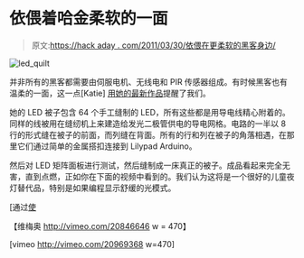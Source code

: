 # 依偎着哈金柔软的一面

> 原文:[https://hack aday . com/2011/03/30/依偎在更柔软的黑客身边/](https://hackaday.com/2011/03/30/snuggle-up-with-the-softer-side-of-hacking/)

![led_quilt](../Images/02b10ed7a1d0516427cc21075788095d.png "led_quilt")

并非所有的黑客都需要由伺服电机、无线电和 PIR 传感器组成。有时候黑客也有温柔的一面，这一点[Katie] [用她的最新作品](http://kaytdek.trevorshp.com/projects/conductive/artStudi178/quilt.htm)提醒了我们。

她的 LED 被子包含 64 个手工缝制的 LED，所有这些都是用导电线精心附着的。同样的线被用在缝纫机上来建造给发光二极管供电的导电网格。电路的一半以 8 行的形式缝在被子的前面，而列缝在背面。所有的行和列在被子的角落相遇，在那里它们通过简单的金属搭扣连接到 Lilypad Arduino。

然后对 LED 矩阵面板进行测试，然后缝制成一床真正的被子。成品看起来完全无害，直到点燃，正如你在下面的视频中看到的。我们认为这将是一个很好的儿童夜灯替代品，特别是如果编程显示舒缓的光模式。

[通过[使](http://blog.makezine.com/archive/2011/03/led-matrix-quilt.html)

【维梅奥 http://vimeo.com/20846646 w = 470】

[vimeo http://vimeo.com/20969368 w=470]